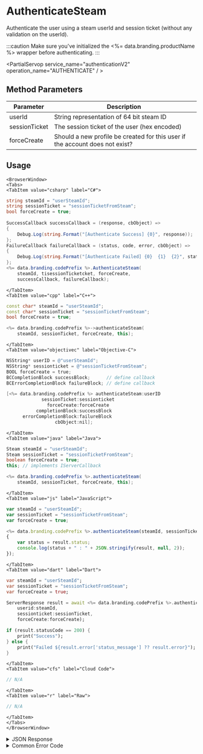 # AuthenticateSteam

Authenticate the user using a steam userId and session ticket (without any validation on the userId).



:::caution
Make sure you've initialized the <%= data.branding.productName %> wrapper before authenticating.
:::

<PartialServop service_name="authenticationV2" operation_name="AUTHENTICATE" / >

## Method Parameters
Parameter | Description
--------- | -----------
userId | String representation of 64 bit steam ID
sessionTicket | The session ticket of the user (hex encoded)
forceCreate | Should a new profile be created for this user if the account does not exist?

## Usage

```mdx-code-block
<BrowserWindow>
<Tabs>
<TabItem value="csharp" label="C#">
```

```csharp
string steamId = "userSteamId";
string sessionTicket = "sessionTicketFromSteam";
bool forceCreate = true;
    
SuccessCallback successCallback = (response, cbObject) =>
{
    Debug.Log(string.Format("[Authenticate Success] {0}", response));
};
FailureCallback failureCallback = (status, code, error, cbObject) =>
{
    Debug.Log(string.Format("[Authenticate Failed] {0}  {1}  {2}", status, code, error));
};
<%= data.branding.codePrefix %>.AuthenticateSteam(
    steamId, tisessionTicketcket, forceCreate,
    successCallback, failureCallback);
```

```mdx-code-block
</TabItem>
<TabItem value="cpp" label="C++">
```

```cpp
const char* steamId = "userSteamId";
const char* sessionTicket = "sessionTicketFromSteam";
bool forceCreate = true;

<%= data.branding.codePrefix %>->authenticateSteam(
    steamId, sessionTicket, forceCreate, this);
```

```mdx-code-block
</TabItem>
<TabItem value="objectivec" label="Objective-C">
```

```objectivec
NSString* userID = @"userSteamId";
NSString* sessionticket = @"sessionTicketFromSteam";
BOOL forceCreate = true;
BCCompletionBlock successBlock;      // define callback
BCErrorCompletionBlock failureBlock; // define callback

[<%= data.branding.codePrefix %> authenticateSteam:userID
             sessionTicket:sessionticket
               forceCreate:forceCreate
           completionBlock:successBlock
      errorCompletionBlock:failureBlock
                  cbObject:nil];
```

```mdx-code-block
</TabItem>
<TabItem value="java" label="Java">
```

```java
Steam steamId = "userSteamId";
Steam sessionTicket = "sessionTicketFromSteam";
boolean forceCreate = true;
this; // implements IServerCallback

<%= data.branding.codePrefix %>.authenticateSteam(
    steamId, sessionTicket, forceCreate, this);
```

```mdx-code-block
</TabItem>
<TabItem value="js" label="JavaScript">
```

```javascript
var steamId = "userSteamId";
var sessionTicket = "sessionTicketFromSteam";
var forceCreate = true;

<%= data.branding.codePrefix %>.authenticateSteam(steamId, sessionTicket, forceCreate, result =>
{
	var status = result.status;
	console.log(status + " : " + JSON.stringify(result, null, 2));
});
```

```mdx-code-block
</TabItem>
<TabItem value="dart" label="Dart">
```

```dart
var steamId = "userSteamId";
var sessionTicket = "sessionTicketFromSteam";
var forceCreate = true;

ServerResponse result = await <%= data.branding.codePrefix %>.authenticateSteam(
    userid:steamId, 
    sessionticket:sessionTicket, 
    forceCreate:forceCreate);

if (result.statusCode == 200) {
    print("Success");    
} else {
    print("Failed ${result.error['status_message'] ?? result.error}");
}
```


```mdx-code-block
</TabItem>
<TabItem value="cfs" label="Cloud Code">
```

```javascript
// N/A
```

```mdx-code-block
</TabItem>
<TabItem value="r" label="Raw">
```

```javascript
// N/A
```

```mdx-code-block
</TabItem>
</Tabs>
</BrowserWindow>
```

<details>
<summary>JSON Response</summary>

```json
{
    "data": {
        "abTestingId": 95,
        "lastLogin": 1713973000159,
        "server_time": 1713973000235,
        "refundCount": 0,
        "timeZoneOffset": -5.0,
        "experiencePoints": 0,
        "maxBundleMsgs": 10,
        "createdAt": 1713973000153,
        "parentProfileId": null,
        "emailAddress": "test@email.com",
        "experienceLevel": 1,
        "countryCode": null,
        "vcClaimed": 0,
        "currency": {
            "bar": {
                "consumed": 0,
                "balance": 0,
                "purchased": 0,
                "awarded": 0,
                "revoked": 0
            },
                "coins": {
                "consumed": 0,
                "balance": 8,
                "purchased": 0,
                "awarded": 8,
                "revoked": 0
            }
        },
        "id": "15e5ce33-2411-45f8-a29e-7f600880113a",
        "compressIfLarger": 51200,
        "amountSpent": 0,
        "previousLogin": null,
        "playerName": "",
        "pictureUrl": null,
        "incoming_events": [],
        "sessionId": "gbgakmm4hmt15e2pobvmh7ptck",
        "languageCode": "en",
        "vcPurchased": 0,
        "isTester": false,
        "summaryFriendData": null,
        "loginCount": 1,
        "emailVerified": true,
        "xpCapped": false,
        "profileId": "15e5ce33-2411-45f8-a29e-7f600880113a",
        "newUser": "true",
        "playerSessionExpiry": 1200,
        "sent_events": [],
        "maxKillCount": 11,
        "rewards": {
            "rewardDetails": {
                "xp": {
                    "experienceLevels": [
                        { 
                            "level": 1, 
                            "rewards": { 
                                "currency": { 
                                    "coins": 8 
                                } 
                            } 
                        }
                    ]
                }
            },
            "currency": {
                "bar": {
                    "consumed": 0,
                    "balance": 0,
                    "purchased": 0,
                    "awarded": 0,
                    "revoked": 0
                },
                "coins": {
                    "consumed": 0,
                    "balance": 8,
                    "purchased": 0,
                    "awarded": 8,
                    "revoked": 0
                }
            },
            "rewards": {}
        },
        "statistics": {
            "test": 0.99,
            "HITLEVELNVEHICLE_000005": 0
        }
    },
    "status": 200
}
```
</details>

<details>
<summary>Common Error Code</summary>

### Status Codes
Code | Name | Description
---- | ---- | -----------
40206 | MISSING_IDENTITY_ERROR | The identity does not exist on the server and `forceCreate` was `false` [and a `profileId` was provided - otherwise 40208 would have been returned]. Will also occur when `forceCreate` is `true` and a saved [but un-associated] `profileId` is provided. The error handler should reset the stored profile id (if there is one) and re-authenticate, setting `forceCreate` to `true` to create a new account. **A common cause of this error is deleting the user's account via the Design Portal.**
40207 | SWITCHING_PROFILES | Indicates that the identity credentials are valid, and the saved `profileId` is valid, but the identity is not associated with the provided `profileId`. This may indicate that the user wants to switch accounts in the app. Often an app will pop-up a dialog confirming that the user wants to switch accounts, and then reset the stored `profileId` and call authenticate again.
40208 | MISSING_PROFILE_ERROR | Returned when the identity cannot be located, no `profileId` is provided, and `forceCreate` is false. The normal response is to call Authenticate again with `forceCreate` set to `true`.
40217 | UNKNOWN_AUTH_ERROR | An unknown error has occurred during authentication.
40307 | TOKEN_DOES_NOT_MATCH_USER | The user credentials are invalid (i.e. bad Steam userId and/or sessionTicket). May also indicate that Steam Integration is not properly configured.

</details>


